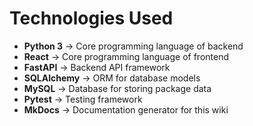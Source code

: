 # Technologies Used

- **Python 3** → Core programming language of backend
- **React** → Core programming language of frontend
- **FastAPI** → Backend API framework
- **SQLAlchemy** → ORM for database models
- **MySQL** → Database for storing package data
- **Pytest** → Testing framework
- **MkDocs** → Documentation generator for this wiki